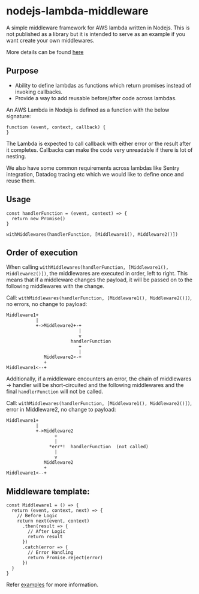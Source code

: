 # nodejs-lambda-middleware
A simple middleware framework for AWS lambda written in Nodejs. This is not published as a library but it is intended to serve as an example if you want create your own middlewares.

More details can be found [here](https://medium.com/p/e65f23bc0ac)

## Purpose

- Ability to define lambdas as functions which return promises instead of invoking callbacks.
- Provide a way to add reusable before/after code across lambdas.

An AWS Lambda in Nodejs is defined as a function with the below signature:

```
function (event, context, callback) {
}
```

The Lambda is expected to call callback with either error or the result after it completes. Callbacks can make the code very unreadable if there is lot of nesting.

We also have some common requirements across lambdas like Sentry integration, Datadog tracing etc which we would like to define once and reuse them.

## Usage

```
const handlerFunction = (event, context) => {
  return new Promise()
}

withMiddlewares(handlerFunction, [Middleware1(), Middleware2()])
```

## Order of execution

When calling `withMiddlewares(handlerFunction, [Middleware1(), Middleware2()])`, the middlewares are executed in order, left to right.
This means that if a middleware changes the payload, it will be passed on to the following middlewares with the change.

Call: `withMiddlewares(handlerFunction, [Middleware1(), Middleware2()])`, no errors, no change to payload:

    Middleware1+
               |
               +->Middleware2+-+
                               |
                               v
                            handlerFunction
                               +
                               |
                  Middleware2<-+
                  +
    Middleware1<--+



Additionally, if a middleware encounters an error, the chain of middlewares -> handler will be short-circuited and the following middlewares
and the final `handlerFunction` will not be called.

Call: `withMiddlewares(handlerFunction, [Middleware1(), Middleware2()])`, error in Middleware2, no change to payload:

    Middleware1+
               |
               +->Middleware2
                      +
                      |
                    *err*!  handlerFunction  (not called)
                      |
                      v
                  Middleware2
                  +
    Middleware1<--+

## Middleware template:
```
const Middleware1 = () => {
  return (event, context, next) => {
    // Before Logic
    return next(event, context)
      .then(result => {
        // After Logic
        return result
      })
      .catch(error => {
        // Error Handling
        return Promise.reject(error)
      })
  }
}
```

Refer [examples](./test/unit/middlewares/with-middlewares-examples.test.js) for more information.
